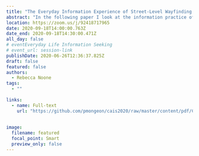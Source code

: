 ```yaml
---
title: "The Everyday Information Experience of Street-Level Wayfinding: A Critical Look"
abstract: "In the following paper I look at the information practice of wayfinding - the means by which people orient in and navigate through spaces. In contemporary information conditions of networked mobility, wayfinding is often associated with ‘asking’ Google Maps to locate where something is and how to get there. Google Maps is the most popular application for mobile devices with over 1 billion people putting it to work every month. Despite this frequency, there is little information available on how Google Maps is used. As technology writer Andrew J. Hawkins proclaims (2017), “we just need the directions, the right subway route, or the name of that good sushi place.” What is happening in these moments when one needs directions? And more specifically, to paraphrase Sarah Sharma (2012), whose routes become reified by Google Maps? I argue that the imaginary of the Google Maps ‘user’ is more than simply an archetype but an orientation within a spatialization of information that are made evident in acts of everyday wayfinding. The paper’s focus is to reflect on the intersections and the divergences between the Google Maps rhetoric and the types of street-level observed during the research."
location: https://zoom.us/j/92418717965
date: 2020-09-18T14:00:00.763Z
date_end: 2020-09-18T14:30:00.471Z
all_day: false
# eventEveryday Life Information Seeking
# event_url: session-link
publishDate: 2020-06-26T12:36:37.825Z
draft: false
featured: false
authors:
  - Rebecca Noone
tags:
  - ""
  
links:
  - name: Full-text
    url: "https://github.com/pmongeon/cais2020/raw/master/content/pdf/CAIS2020_paper10_Noone.pdf"
    
    
image:
  filename: featured
  focal_point: Smart
  preview_only: false
---
```

